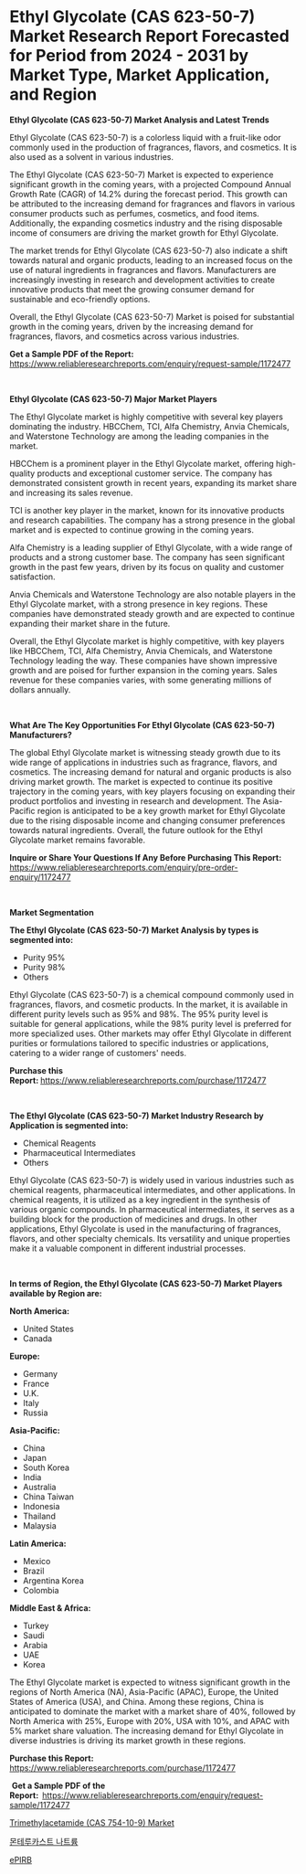 <p><h1>Ethyl Glycolate (CAS 623-50-7) Market Research Report Forecasted for Period from 2024 -  2031 by Market Type, Market Application, and Region</h1></p><p><strong>Ethyl Glycolate (CAS 623-50-7) Market Analysis and Latest Trends</strong></p>
<p><p>Ethyl Glycolate (CAS 623-50-7) is a colorless liquid with a fruit-like odor commonly used in the production of fragrances, flavors, and cosmetics. It is also used as a solvent in various industries. </p><p>The Ethyl Glycolate (CAS 623-50-7) Market is expected to experience significant growth in the coming years, with a projected Compound Annual Growth Rate (CAGR) of 14.2% during the forecast period. This growth can be attributed to the increasing demand for fragrances and flavors in various consumer products such as perfumes, cosmetics, and food items. Additionally, the expanding cosmetics industry and the rising disposable income of consumers are driving the market growth for Ethyl Glycolate.</p><p>The market trends for Ethyl Glycolate (CAS 623-50-7) also indicate a shift towards natural and organic products, leading to an increased focus on the use of natural ingredients in fragrances and flavors. Manufacturers are increasingly investing in research and development activities to create innovative products that meet the growing consumer demand for sustainable and eco-friendly options.</p><p>Overall, the Ethyl Glycolate (CAS 623-50-7) Market is poised for substantial growth in the coming years, driven by the increasing demand for fragrances, flavors, and cosmetics across various industries.</p></p>
<p><strong>Get a Sample PDF of the Report:&nbsp;</strong> <a href="https://www.reliableresearchreports.com/enquiry/request-sample/1172477">https://www.reliableresearchreports.com/enquiry/request-sample/1172477</a></p>
<p>&nbsp;</p>
<p><strong>Ethyl Glycolate (CAS 623-50-7) Major Market Players</strong></p>
<p><p>The Ethyl Glycolate market is highly competitive with several key players dominating the industry. HBCChem, TCI, Alfa Chemistry, Anvia Chemicals, and Waterstone Technology are among the leading companies in the market.</p><p>HBCChem is a prominent player in the Ethyl Glycolate market, offering high-quality products and exceptional customer service. The company has demonstrated consistent growth in recent years, expanding its market share and increasing its sales revenue.</p><p>TCI is another key player in the market, known for its innovative products and research capabilities. The company has a strong presence in the global market and is expected to continue growing in the coming years.</p><p>Alfa Chemistry is a leading supplier of Ethyl Glycolate, with a wide range of products and a strong customer base. The company has seen significant growth in the past few years, driven by its focus on quality and customer satisfaction.</p><p>Anvia Chemicals and Waterstone Technology are also notable players in the Ethyl Glycolate market, with a strong presence in key regions. These companies have demonstrated steady growth and are expected to continue expanding their market share in the future.</p><p>Overall, the Ethyl Glycolate market is highly competitive, with key players like HBCChem, TCI, Alfa Chemistry, Anvia Chemicals, and Waterstone Technology leading the way. These companies have shown impressive growth and are poised for further expansion in the coming years. Sales revenue for these companies varies, with some generating millions of dollars annually.</p></p>
<p>&nbsp;</p>
<p><strong>What Are The Key Opportunities For Ethyl Glycolate (CAS 623-50-7) Manufacturers?</strong></p>
<p><p>The global Ethyl Glycolate market is witnessing steady growth due to its wide range of applications in industries such as fragrance, flavors, and cosmetics. The increasing demand for natural and organic products is also driving market growth. The market is expected to continue its positive trajectory in the coming years, with key players focusing on expanding their product portfolios and investing in research and development. The Asia-Pacific region is anticipated to be a key growth market for Ethyl Glycolate due to the rising disposable income and changing consumer preferences towards natural ingredients. Overall, the future outlook for the Ethyl Glycolate market remains favorable.</p></p>
<p><strong>Inquire or Share Your Questions If Any Before Purchasing This Report:</strong> <a href="https://www.reliableresearchreports.com/enquiry/pre-order-enquiry/1172477">https://www.reliableresearchreports.com/enquiry/pre-order-enquiry/1172477</a></p>
<p>&nbsp;</p>
<p><strong>Market Segmentation</strong></p>
<p><strong>The Ethyl Glycolate (CAS 623-50-7) Market Analysis by types is segmented into:</strong></p>
<p><ul><li>Purity 95%</li><li>Purity 98%</li><li>Others</li></ul></p>
<p><p>Ethyl Glycolate (CAS 623-50-7) is a chemical compound commonly used in fragrances, flavors, and cosmetic products. In the market, it is available in different purity levels such as 95% and 98%. The 95% purity level is suitable for general applications, while the 98% purity level is preferred for more specialized uses. Other markets may offer Ethyl Glycolate in different purities or formulations tailored to specific industries or applications, catering to a wider range of customers' needs.</p></p>
<p><strong>Purchase this Report:&nbsp;</strong><a href="https://www.reliableresearchreports.com/purchase/1172477">https://www.reliableresearchreports.com/purchase/1172477</a></p>
<p>&nbsp;</p>
<p><strong>The Ethyl Glycolate (CAS 623-50-7) Market Industry Research by Application is segmented into:</strong></p>
<p><ul><li>Chemical Reagents</li><li>Pharmaceutical Intermediates</li><li>Others</li></ul></p>
<p><p>Ethyl Glycolate (CAS 623-50-7) is widely used in various industries such as chemical reagents, pharmaceutical intermediates, and other applications. In chemical reagents, it is utilized as a key ingredient in the synthesis of various organic compounds. In pharmaceutical intermediates, it serves as a building block for the production of medicines and drugs. In other applications, Ethyl Glycolate is used in the manufacturing of fragrances, flavors, and other specialty chemicals. Its versatility and unique properties make it a valuable component in different industrial processes.</p></p>
<p>&nbsp;</p>
<p><strong>In terms of Region, the Ethyl Glycolate (CAS 623-50-7) Market Players available by Region are:</strong></p>
<p>
    <p> <strong> North America: </strong>
        <ul>
            <li>United States</li>
            <li>Canada</li>
        </ul>
        </p> 
    <p> <strong> Europe: </strong>
        <ul>
            <li>Germany</li>
            <li>France</li>
            <li>U.K.</li>
            <li>Italy</li>
            <li>Russia</li>
        </ul>
        </p> 
    <p> <strong> Asia-Pacific: </strong>
        <ul>
            <li>China</li>
            <li>Japan</li>
            <li>South Korea</li>
            <li>India</li>
            <li>Australia</li>
            <li>China Taiwan</li>
            <li>Indonesia</li>
            <li>Thailand</li>
            <li>Malaysia</li>
        </ul>
        </p> 
    <p> <strong> Latin America: </strong>
        <ul>
            <li>Mexico</li>
            <li>Brazil</li>
            <li>Argentina Korea</li>
            <li>Colombia</li>
        </ul>
        </p> 
    <p> <strong> Middle East & Africa: </strong>
        <ul>
            <li>Turkey</li>
            <li>Saudi</li>
            <li>Arabia</li>
            <li>UAE</li>
            <li>Korea</li>
        </ul>
    </p>
    </p>
<p><p>The Ethyl Glycolate market is expected to witness significant growth in the regions of North America (NA), Asia-Pacific (APAC), Europe, the United States of America (USA), and China. Among these regions, China is anticipated to dominate the market with a market share of 40%, followed by North America with 25%, Europe with 20%, USA with 10%, and APAC with 5% market share valuation. The increasing demand for Ethyl Glycolate in diverse industries is driving its market growth in these regions.</p></p>
<p><strong>Purchase this Report: </strong><a href="https://www.reliableresearchreports.com/purchase/1172477">https://www.reliableresearchreports.com/purchase/1172477</a></p>
<p>&nbsp;<strong>Get a Sample PDF of the Report:&nbsp;&nbsp;</strong><a href="https://www.reliableresearchreports.com/enquiry/request-sample/1172477">https://www.reliableresearchreports.com/enquiry/request-sample/1172477</a></p>
<p><strong></strong></p>
<p><p><a href="https://github.com/GroverBarry/Market-Research-Report-List-4/blob/main/trimethylacetamide-cas-754-10-9-market.md">Trimethylacetamide (CAS 754-10-9) Market</a></p><p><a href="https://github.com/idcefvhkdut6/Market-Research-Report-List-1/blob/main/3512294294.md">몬테루카스트 나트륨</a></p><p><a href="https://github.com/ppmazlotr77499/Market-Research-Report-List-1/blob/main/8648052602.md">ePIRB</a></p></p>
